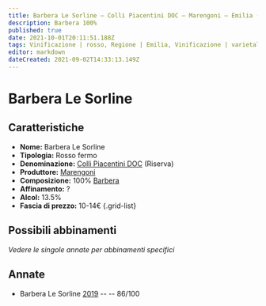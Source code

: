 ```yaml
---
title: Barbera Le Sorline – Colli Piacentini DOC – Marengoni – Emilia (IT) – 10-14€ – 3★
description: Barbera 100% 
published: true
date: 2021-10-01T20:11:51.188Z
tags: Vinificazione | rosso, Regione | Emilia, Vinificazione | varietale, Vinificazione | fermo, Valutazioni | 3 stelle, Vitigni | Barbera, Prezzi | 10-14€
editor: markdown
dateCreated: 2021-09-02T14:33:13.149Z
---
```


# Barbera Le Sorline 

## Caratteristiche
- **Nome:** Barbera Le Sorline 
- **Tipologia:** Rosso fermo
- **Denominazione:** [Colli Piacentini DOC](/denominazioni/Italia/Emilia/DOC-Colli-Piacentini) (Riserva)
- **Produttore:** [Marengoni](/produttori/Italia/Emilia/Marengoni) 
- **Composizione:** 100% [Barbera](/vitigni/Italia/bacca-nera/barbera)
- **Affinamento:** ?
- **Alcol:** 13.5%
- **Fascia di prezzo:** 10-14€
{.grid-list}

## Possibili abbinamenti
*Vedere le singole annate per abbinamenti specifici*

## Annate
- Barbera Le Sorline [2019](/vini/Italia/Emilia/Marengoni/Barbera-Le-Sorline/2019) -- <span class="star-3"></span> -- 86/100